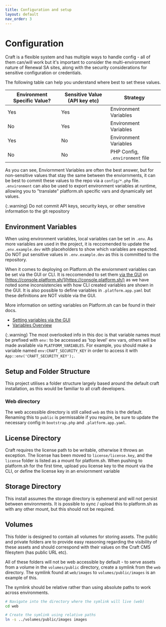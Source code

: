 ```yaml
---
title: Configuration and setup
layout: default
nav_order: 3
---
```


# Configuration

Craft is a flexible system and has multiple ways to handle config - all of them can/will work but it's important to consider the multi-environment nature of Renewal SA sites, along with the security considerations for sensitive configuration or credentials.

The following table can help you understand where best to set these values.

| Environment Specific Value? | Sensitive Value (API key etc)  | Strategy  |
|--|--|--|
| Yes | Yes | Environment Variables |
| No | Yes  | Environment Variables |
| Yes | No | Environment Variables |
| No | No | PHP Config, `.environment` file |

As you can see, Enviornment Variables are often the best answer, but for non-sensitive values that stay the same between the enviornments, it can be best to commit these values to the repo via a `config/*.php` file. `.environment` can also be used to export environment variables at runtime, allowing you to "translate" platform.sh specific vars and dynamically set values.

{:.warning}
Do not commit API keys, security keys, or other sensitive information to the git repository

## Environment Variables

When using environment variables, local variables can be set in `.env`. As more variables are used in the project, it is reccomended to update the `.env.example.dev` with placeholders to show which variables are expected. Do NOT put sensitive values in `.env.example.dev` as this is committed to the repository.

When it comes to deploying on Platform.sh the enviornment variables can be set via the GUI or CLI. It is reccomended to set them [via the GUI](https://docs.platform.sh/administration/web/configure-project.html#variables) on [https://console.platform.sh/](https://console.platform.sh/) as we have noted some inconsistencies with how CLI created variables are shown in the GUI. It is also possible to define variables in `.platform.app.yaml` but these definitions are NOT visible via the GUI.

More information on setting variables on Platform.sh can be found in their docs. 

- [Setting variables via the GUI](https://docs.platform.sh/administration/web/configure-project.html#variables)
- [Variables Overview](https://docs.platform.sh/development/variables.html)

{:.warning}
The most overlooked info in this doc is that variable names must be prefixed with `env:` to be accessed as 'top level' env vars, others will be made available via `PLATFORM_VARIABLES`. For example, you should make a variable named `env:CRAFT_SECURITY_KEY` in order to access it with `App::env('CRAFT_SECURITY_KEY');`.

## Setup and Folder Structure
This project utilises a folder structure largely based around the default craft installation, as this would be familiar to all craft developers.

### Web directory
The web accessible directory is still called `web` as this is the default. Renaming this to `public` is permissable if you require, be sure to update the necessary config in `bootstrap.php` and `.platform.app.yaml`.

## License Directory
Craft requires the license path to be writable, otherwise it throws an exception. The license has been moved to `license/license.key`, and the `license` folder is listed as a mount for platform.sh. When pushing to platform.sh for the first time, upload you license key to the mount via the CLI, or define the license key in an enviornment variable

## Storage Directory
This install assumes the storage directory is ephemeral and will not persist between environments. It is possible to sync / upload this to platform.sh as with any other mount, but this should not be required.

## Volumes
This folder is designed to contain all volumes for storing assets. The public and private folders are to provide easy reasoning regarding the visibility of these assets and should correspond with their values on the Craft CMS filesytem (has public URL etc).

All of these folders will not be web accessible by default - to serve assets from a volume in the `volumes/public` directory, create a symlink from the `web` directory. The symlink found at `web/images` to `volumes/public/images` is an example of this.

The symlink should be relative rather than using absolute paths to work across environments.
```bash
# Navigate into the directory where the symlink will live (web)
cd web

# Create the symlink using relative paths
ln -s ../volumes/public/images images 
```


